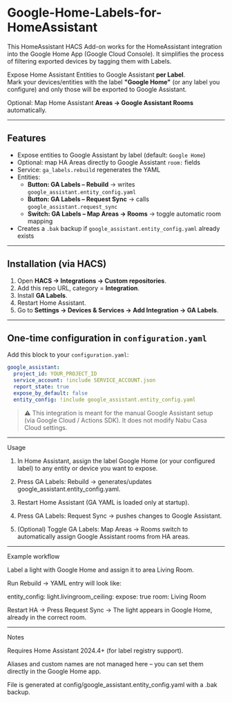 # Google-Home-Labels-for-HomeAssistant
This HomeAssistant HACS Add-on works for the HomeAssistant integration into the Google Home App (Google Cloud Console). It simplifies the process of filtering exported devices by tagging them with Labels.


Expose Home Assistant Entities to Google Assistant **per Label**.  
Mark your devices/entities with the label **"Google Home"** (or any label you configure) and only those will be exported to Google Assistant.

Optional: Map Home Assistant **Areas → Google Assistant Rooms** automatically.

---

## Features
- Expose entities to Google Assistant by label (default: `Google Home`)
- Optional: map HA Areas directly to Google Assistant `room:` fields
- Service: `ga_labels.rebuild` regenerates the YAML
- Entities:
  - **Button: GA Labels – Rebuild** → writes `google_assistant.entity_config.yaml`
  - **Button: GA Labels – Request Sync** → calls `google_assistant.request_sync`
  - **Switch: GA Labels – Map Areas → Rooms** → toggle automatic room mapping
- Creates a `.bak` backup if `google_assistant.entity_config.yaml` already exists

---

## Installation (via HACS)
1. Open **HACS → Integrations → Custom repositories**.
2. Add this repo URL, category = **Integration**.
3. Install **GA Labels**.
4. Restart Home Assistant.
5. Go to **Settings → Devices & Services → Add Integration → GA Labels**.

---

## One-time configuration in `configuration.yaml`
Add this block to your `configuration.yaml`:

```yaml
google_assistant:
  project_id: YOUR_PROJECT_ID
  service_account: !include SERVICE_ACCOUNT.json
  report_state: true
  expose_by_default: false
  entity_config: !include google_assistant.entity_config.yaml
```

> ⚠️ This integration is meant for the manual Google Assistant setup (via Google Cloud / Actions SDK).
It does not modify Nabu Casa Cloud settings.




---

Usage

1. In Home Assistant, assign the label Google Home (or your configured label) to any entity or device you want to expose.


2. Press GA Labels: Rebuild → generates/updates google_assistant.entity_config.yaml.


3. Restart Home Assistant (GA YAML is loaded only at startup).


4. Press GA Labels: Request Sync → pushes changes to Google Assistant.


5. (Optional) Toggle GA Labels: Map Areas → Rooms switch to automatically assign Google Assistant rooms from HA areas.




---

Example workflow

Label a light with Google Home and assign it to area Living Room.

Run Rebuild → YAML entry will look like:

entity_config:
  light.livingroom_ceiling:
    expose: true
    room: Living Room

Restart HA → Press Request Sync → The light appears in Google Home, already in the correct room.



---

Notes

Requires Home Assistant 2024.4+ (for label registry support).

Aliases and custom names are not managed here – you can set them directly in the Google Home app.

File is generated at config/google_assistant.entity_config.yaml with a .bak backup.
